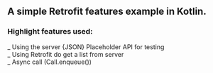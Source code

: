## A simple Retrofit features example in Kotlin.
### Highlight features used:  
_  Using the server {JSON} Placeholder API for testing  
_  Using Retrofit do get a list from server  
_  Async call (Call.enqueue())  






